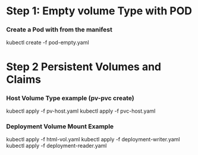 # Step 1: Empty volume Type with POD
### Create a Pod with from the manifest
kubectl create -f pod-empty.yaml

# Step 2 Persistent Volumes and Claims 
### Host Volume Type example (pv-pvc create)
kubectl apply -f pv-host.yaml
kubectl apply -f pvc-host.yaml

### Deployment Volume Mount Example 
kubectl apply -f html-vol.yaml
kubectl apply -f deployment-writer.yaml
kubectl apply -f deployment-reader.yaml
